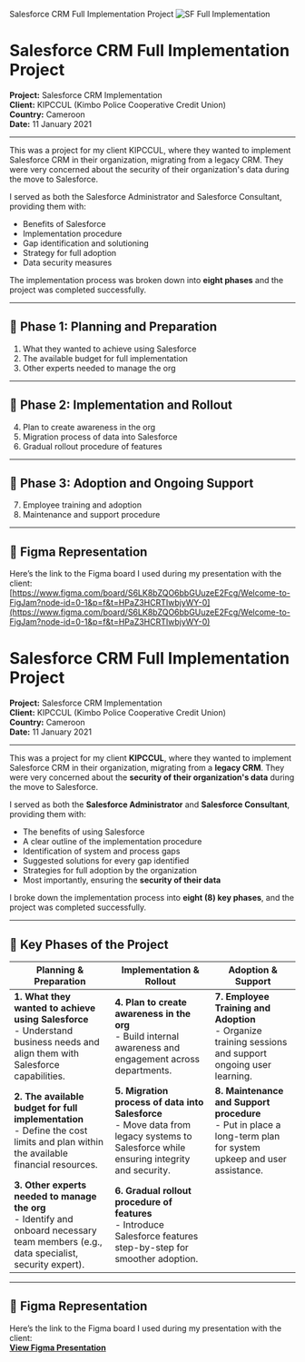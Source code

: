 Salesforce CRM Full Implementation Project
![SF Full Implementation](https://github.com/user-attachments/assets/3d94a591-f4d7-4cac-a1b3-50170e30f7b2)

# Salesforce CRM Full Implementation Project

**Project:** Salesforce CRM Implementation  
**Client:** KIPCCUL (Kimbo Police Cooperative Credit Union)  
**Country:** Cameroon  
**Date:** 11 January 2021

---

This was a project for my client KIPCCUL, where they wanted to implement Salesforce CRM in their organization, migrating from a legacy CRM. They were very concerned about the security of their organization's data during the move to Salesforce.

I served as both the Salesforce Administrator and Salesforce Consultant, providing them with:

- Benefits of Salesforce  
- Implementation procedure  
- Gap identification and solutioning  
- Strategy for full adoption  
- Data security measures  

The implementation process was broken down into **eight phases** and the project was completed successfully.

---

## 🔹 Phase 1: Planning and Preparation

1. What they wanted to achieve using Salesforce  
2. The available budget for full implementation  
3. Other experts needed to manage the org  

---

## 🔹 Phase 2: Implementation and Rollout

4. Plan to create awareness in the org  
5. Migration process of data into Salesforce  
6. Gradual rollout procedure of features  

---

## 🔹 Phase 3: Adoption and Ongoing Support

7. Employee training and adoption  
8. Maintenance and support procedure  

---

## 📎 Figma Representation

Here’s the link to the Figma board I used during my presentation with the client:  
[https://www.figma.com/board/S6LK8bZQO6bbGUuzeE2Fcg/Welcome-to-FigJam?node-id=0-1&p=f&t=HPaZ3HCRTIwbjyWY-0](https://www.figma.com/board/S6LK8bZQO6bbGUuzeE2Fcg/Welcome-to-FigJam?node-id=0-1&p=f&t=HPaZ3HCRTIwbjyWY-0)

# Salesforce CRM Full Implementation Project

**Project:** Salesforce CRM Implementation  
**Client:** KIPCCUL (Kimbo Police Cooperative Credit Union)  
**Country:** Cameroon  
**Date:** 11 January 2021

---

This was a project for my client **KIPCCUL**, where they wanted to implement Salesforce CRM in their organization, migrating from a **legacy CRM**. They were very concerned about the **security of their organization's data** during the move to Salesforce.

I served as both the **Salesforce Administrator** and **Salesforce Consultant**, providing them with:

- The benefits of using Salesforce  
- A clear outline of the implementation procedure  
- Identification of system and process gaps  
- Suggested solutions for every gap identified  
- Strategies for full adoption by the organization  
- Most importantly, ensuring the **security of their data**

I broke down the implementation process into **eight (8) key phases**, and the project was completed successfully.

---

## 🔹 Key Phases of the Project

| **Planning & Preparation** | **Implementation & Rollout** | **Adoption & Support** |
|----------------------------|-------------------------------|--------------------------|
| **1. What they wanted to achieve using Salesforce**<br>- Understand business needs and align them with Salesforce capabilities. | **4. Plan to create awareness in the org**<br>- Build internal awareness and engagement across departments. | **7. Employee Training and Adoption**<br>- Organize training sessions and support ongoing user learning. |
| **2. The available budget for full implementation**<br>- Define the cost limits and plan within the available financial resources. | **5. Migration process of data into Salesforce**<br>- Move data from legacy systems to Salesforce while ensuring integrity and security. | **8. Maintenance and Support procedure**<br>- Put in place a long-term plan for system upkeep and user assistance. |
| **3. Other experts needed to manage the org**<br>- Identify and onboard necessary team members (e.g., data specialist, security expert). | **6. Gradual rollout procedure of features**<br>- Introduce Salesforce features step-by-step for smoother adoption. | |

---

## 📎 Figma Representation

Here’s the link to the Figma board I used during my presentation with the client:  
[**View Figma Presentation**](https://www.figma.com/board/S6LK8bZQO6bbGUuzeE2Fcg/Welcome-to-FigJam?node-id=0-1&p=f&t=HPaZ3HCRTIwbjyWY-0)
